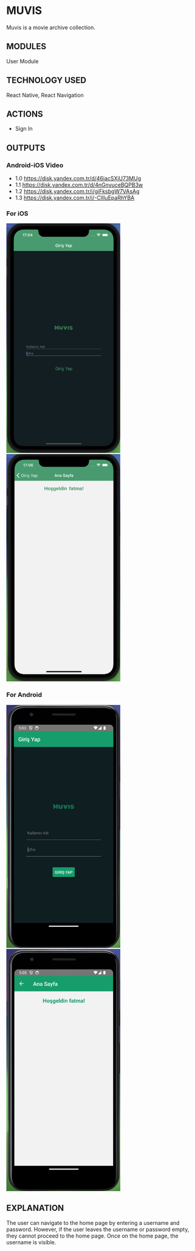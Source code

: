 
# MUVIS
Muvis is a movie archive collection.

## MODULES
User Module

## TECHNOLOGY USED
React Native, 
React Navigation

## ACTIONS
- Sign In

## OUTPUTS
### Android-iOS Video
- 1.0 https://disk.yandex.com.tr/d/46iacSXjU73MUg
- 1.1 https://disk.yandex.com.tr/d/4nGnyuceBQPB3w
- 1.2 https://disk.yandex.com.tr/i/giFksbgW7VAsAg
- 1.3 https://disk.yandex.com.tr/i/-ClIluEpaRhYBA

### For iOS
<img src="assets/ios-login.png" alt="Login Page" width="300">
<img src="assets/ios-home.png" alt="Home Page" width="300">

### For Android
<img src="assets/android-login.png" alt="Login Page" width="300">
<img src="assets/android-home.png" alt="Home Page" width="300">

## EXPLANATION
The user can navigate to the home page by entering a username and password. However, if the user leaves the username or password empty, they cannot proceed to the home page. Once on the home page, the username is visible.
